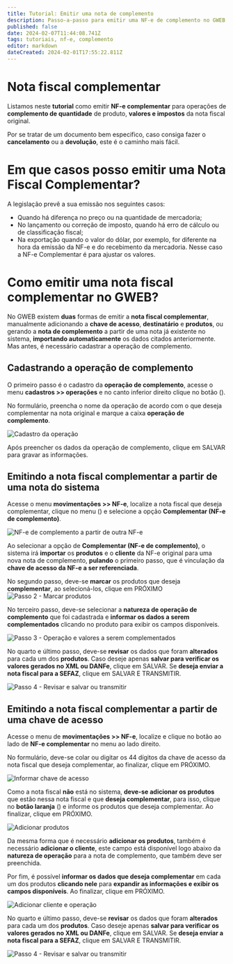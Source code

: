 ```yaml
---
title: Tutorial: Emitir uma nota de complemento
description: Passo-a-passo para emitir uma NF-e de complemento no GWEB
published: false
date: 2024-02-07T11:44:08.741Z
tags: tutoriais, nf-e, complemento
editor: markdown
dateCreated: 2024-02-01T17:55:22.811Z
---
```


# Nota fiscal complementar
Listamos neste **tutorial** como emitir **NF-e complementar** para operações de **complemento de quantidade** de produto, **valores e impostos** da nota fiscal original.

Por se tratar de um documento bem especifico, caso consiga fazer o **cancelamento** ou a **devolução**, este é o caminho mais fácil.

# Em que casos posso emitir uma Nota Fiscal Complementar?

A legislação prevê a sua emissão nos seguintes casos:

- Quando há diferença no preço ou na quantidade de mercadoria;
- No lançamento ou correção de imposto, quando há erro de cálculo ou de classificação fiscal;
- Na exportação quando o valor do dólar, por exemplo, for diferente na hora da emissão da NF-e e do recebimento da mercadoria. Nesse caso a NF-e Complementar é para ajustar os valores.

# Como emitir uma nota fiscal complementar no GWEB?

No GWEB existem **duas** formas de emitir a **nota fiscal complementar**, manualmente adicionando a **chave de acesso**, **destinatário** e **produtos**, ou gerando a **nota de complemento** a partir de uma nota já existente no sistema, **importando automaticamente** os dados citados anteriormente.
Mas antes, é necessário cadastrar a operação de complemento.

## Cadastrando a operação de complemento
O primeiro passo é o cadastro da **operação de complemento**, acesse o menu **cadastros >> operações** e no canto inferior direito clique no botão (<span class="mdi mdi-plus"></span>).

No formulário, preencha o nome da operação de acordo com o que deseja complementar na nota original e marque a caixa **operação de complemento**.

![Cadastro da operação](/tutoriais/nfe-complemento/cadastro_operacao.png)

Após preencher os dados da operação de complemento, clique em <span class="mat-button mat-accent">SALVAR</span> para gravar as informações.


## Emitindo a nota fiscal complementar a partir de uma nota do sistema

Acesse o menu **movimentações >> NF-e**, localize a nota fiscal que deseja complementar, clique no menu (<span class="mdi mdi-dots-vertical"></span>) e selecione a opção **Complementar (NF-e de complemento)**.

![NF-e de complemento a partir de outra NF-e](/tutoriais/nfe-complemento/complemento_a_partir_nf-e.png)

Ao selecionar a opção de **Complementar (NF-e de complemento)**, o sistema irá **importar** os **produtos** e o **cliente** da NF-e original para uma nova nota de complemento, **pulando** o primeiro passo, que é vinculação da **chave de acesso da NF-e a ser referenciada**.

No segundo passo, deve-se **marcar** os produtos que deseja **complementar**, ao selecioná-los, clique em <span class="mat-button mat-accent">PRÓXIMO</span>
![Passo 2 - Marcar produtos](/tutoriais/nfe-complemento/passo_2_selecionar_produtos.png)

No terceiro passo, deve-se selecionar a **natureza de operação de complemento** que foi cadastrada e **informar os dados a serem complementados** clicando no produto para exibir os campos disponíveis.

![Passo 3 - Operação e valores a serem complementados](/tutoriais/nfe-complemento/passo_3_operacao_valores.png)

No quarto e último passo, deve-se **revisar** os dados que foram **alterados** para cada um dos **produtos**. Caso deseje apenas **salvar para verificar os valores gerados no XML ou DANFe**, clique em <span class="mat-button mat-accent">SALVAR</span>. Se **deseja enviar a nota fiscal para a SEFAZ**, clique em <span class="mat-button">SALVAR E TRANSMITIR</span>.

![Passo 4 - Revisar e salvar ou transmitir](/tutoriais/nfe-complemento/passo_4_revisar_transmitir.png)

## Emitindo a nota fiscal complementar a partir de uma chave de acesso

Acesse o menu de **movimentações >> NF-e**, localize e clique no botão <span class="mdi mdi-plus"></span> ao lado de **NF-e complementar** no menu ao lado direito.

No formulário, deve-se colar ou digitar os 44 dígitos da chave de acesso da nota fiscal que deseja complementar, ao finalizar, clique em <span class="mat-button mat-accent">PRÓXIMO</span>.

![Informar chave de acesso](/tutoriais/nfe-complemento/informar_chave_acesso.png)

Como a nota fiscal **não** está no sistema, **deve-se adicionar os produtos** que estão nessa nota fiscal e que **deseja complementar**, para isso, clique no **botão laranja** (<span class="mdi mdi-barcode"></span>) e informe os produtos que deseja complementar. Ao finalizar, clique em <span class="mat-button mat-accent">PRÓXIMO</span>.

![Adicionar produtos](/tutoriais/nfe-complemento/adicionar_produtos.png)

Da mesma forma que é necessário **adicionar os produtos**, também é necessário **adicionar o cliente**, este campo está disponível logo abaixo da **natureza de operação** para a nota de complemento, que também deve ser preenchida.

Por fim, é possível **informar os dados que deseja complementar** em cada um dos produtos **clicando nele** para **expandir as informações e exibir os campos disponíveis**. Ao finalizar, clique em <span class="mat-button mat-accent">PRÓXIMO</span>.

![Adicionar cliente e operação](/tutoriais/nfe-complemento/adicionar_cliente_operacao.png)

No quarto e último passo, deve-se **revisar** os dados que foram **alterados** para cada um dos **produtos**. Caso deseje apenas **salvar para verificar os valores gerados no XML ou DANFe**, clique em <span class="mat-button mat-accent">SALVAR</span>. Se **deseja enviar a nota fiscal para a SEFAZ**, clique em <span class="mat-button">SALVAR E TRANSMITIR</span>.

![Passo 4 - Revisar e salvar ou transmitir](/tutoriais/nfe-complemento/passo_4_revisar_transmitir.png)

